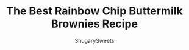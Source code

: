 ---
layout: ../../layouts/MarkdownPostLayout.astro
title: The Best Rainbow Chip Buttermilk Brownies Recipe
author: ShugarySweets
pubDate: 2019-01-15
description: "These Rainbow Chip Brownies are made using the best homemade buttermilk brownie recipe! Move over Cosmic Brownies from Little Debbie...these are too delicious to compare!"
image_url: https://www.shugarysweets.com/wp-content/uploads/2015/09/rainbow-chip-brownies-3.jpg
tags: ["Brownies and Bars","American"]
calories: 219
protein: 2
carbohydrates: 31
fats: 10
fiber: 1
ingredients: ["1/2 cup unsalted butter","1/4 cup dark chocolate unsweetened cocoa powder","1/2 cup vegetable oil","2 cups granulated sugar","2 large eggs","1/4 cup buttermilk","1/2 teaspoon vanilla extract","2 cups all-purpose flour","1 teaspoon baking soda","1/2 teaspoon kosher salt","1 cup semi-sweet chocolate morsels","1/2 cup unsalted butter","1/2 cup buttermilk","1/4 cup dark chocolate unsweetened cocoa powder","4 cups powdered sugar","1 cup rainbow chips"]
serves: 40
time: "2 hours 25 minutes"
prepTime: "5 minutes"
instructions: ["Preheat oven to 400F. Line a 13x9-inch baking dish with parchment paper. Set aside.","For the brownies, in a small saucepan over medium high heat, combine butter, cocoa powder and oil. Bring to a boil and remove from heat.","In a large mixing bowl, combine granulated sugar, eggs, buttermilk and vanilla. Slowly whisk in the butter mixture. Add in flour, baking soda, and salt. Stir just until combined. Fold in chocolate chips.","Pour into prepared baking dish and bake for 20 minutes. Remove from oven and cool.","While cooling, prepare the frosting. Combine butter, buttermilk and cocoa powder in a small saucepan. Whisk over medium heat until mixture begins to boil. Remove from heat.","In a mixing bowl, combine powdered sugar with butter mixture. Beat for several minutes until smooth. Pour over brownies. Sprinkle immediately with rainbow chips!","Refrigerate for about 2 hours, until set. Cut and enjoy. I store these in the refrigerator for best results!"]
nutrition: ["219 calories","31 grams carbohydrates","22 milligrams cholesterol","10 grams fat","1 grams fiber","2 grams protein","5 grams saturated fat","82 milligrams sodium","25 grams sugar","0 grams trans fat","5 grams unsaturated fat"]
---